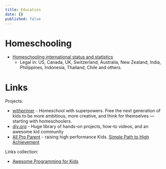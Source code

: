 ```yaml
---
title: Education
date: {}
published: false
---
```


# Homeschooling

* [Homeschooling international status and statistics](https://en.wikipedia.org/wiki/Homeschooling_international_status_and_statistics)
  * Legal in: US, Canada, UK, Switzerland, Australia, New Zealand, India, Philippines, Indonesia, Thailand, Chile and others.

# Links

Projects:
* [withprimer](https://www.withprimer.com/) - Homeschool with superpowers. Free the next generation of kids to be more ambitious, more creative, and think for themselves — starting with homeschoolers.
* [diy.org](https://diy.org/) - Huge library of hands-on projects, how-to videos, and an awesome kid community
* [All Pro Parent](http://www.allproparent.com/) - raising high performance Kids. [Simple Path to High Achievement](https://www.allproparent.com/simple-path-to-high-achievement/)

Links collection:
* [Awesome Programming for Kids](https://github.com/HollyAdele/awesome-programming-for-kids#readme)
